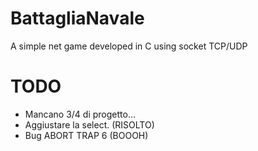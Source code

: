 # BattagliaNavale
A simple net game developed in C using socket TCP/UDP

# TODO
- Mancano 3/4 di progetto...
- Aggiustare la select. (RISOLTO)
- Bug ABORT TRAP 6 (BOOOH)
